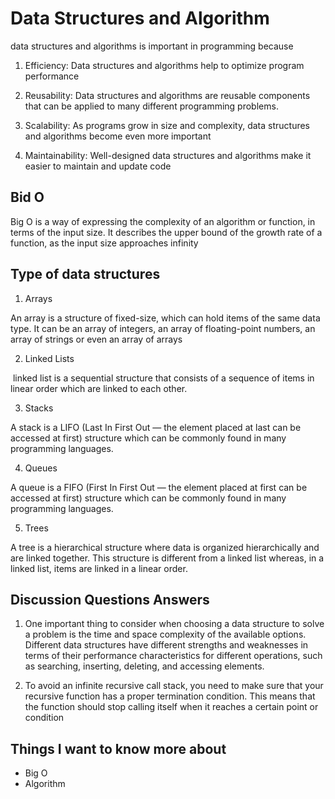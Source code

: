 # Data Structures and Algorithm
data structures and algorithms is important in programming because 

1. Efficiency: Data structures and algorithms help to optimize program performance

2. Reusability: Data structures and algorithms are reusable components that can be applied to many different programming problems.

3. Scalability: As programs grow in size and complexity, data structures and algorithms become even more important

4. Maintainability: Well-designed data structures and algorithms make it easier to maintain and update code

## Bid O
Big O  is a way of expressing the complexity of an algorithm or function, in terms of the input size. It describes the upper bound of the growth rate of a function, as the input size approaches infinity

## Type of data structures

1. Arrays

An array is a structure of fixed-size, which can hold items of the same data type. It can be an array of integers, an array of floating-point numbers, an array of strings or even an array of arrays

2. Linked Lists

 linked list is a sequential structure that consists of a sequence of items in linear order which are linked to each other.

3. Stacks

A stack is a LIFO (Last In First Out — the element placed at last can be accessed at first) structure which can be commonly found in many programming languages. 

4. Queues

A queue is a FIFO (First In First Out — the element placed at first can be accessed at first) structure which can be commonly found in many programming languages.

5. Trees

A tree is a hierarchical structure where data is organized hierarchically and are linked together. This structure is different from a linked list whereas, in a linked list, items are linked in a linear order.

## Discussion Questions Answers

1. One important thing to consider when choosing a data structure to solve a problem is the time and space complexity of the available options. Different data structures have different strengths and weaknesses in terms of their performance characteristics for different operations, such as searching, inserting, deleting, and accessing elements.

2. To avoid an infinite recursive call stack, you need to make sure that your recursive function has a proper termination condition. This means that the function should stop calling itself when it reaches a certain point or condition

## Things I want to know more about
* Big O 
* Algorithm
